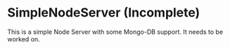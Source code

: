 # SimpleNodeServer (Incomplete)

This is a simple Node Server with some Mongo-DB support. It needs to be worked on.
